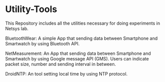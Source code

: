 # Utility-Tools

This Repository includes all the utilities necessary for doing experiments in Netsys lab.

BluetoothWear: 
A simple App that sending data between Smartphone and Smartwatch by using Bluetooth API.


NetMeasurement:
An App that sending data between Smartphone and Smartwatch by using Google message API (GMS).
Users can indicate packet size, number and sending interval in between.


DroidNTP:
An tool setting local time by using NTP protocol.
 


